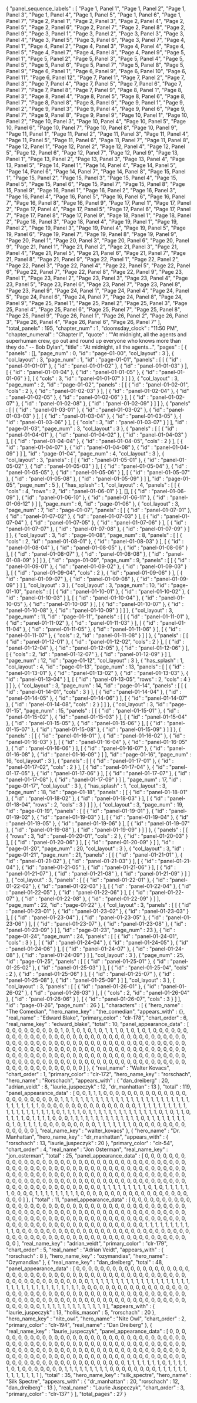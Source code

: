 {
  "panel_sequence_labels" : [
    "Page 1, Panel 1",
    "Page 1, Panel 2",
    "Page 1, Panel 3",
    "Page 1, Panel 4",
    "Page 1, Panel 5",
    "Page 1, Panel 6",
    "Page 1, Panel 7",
    "Page 2, Panel 1",
    "Page 2, Panel 3",
    "Page 2, Panel 4",
    "Page 2, Panel 5",
    "Page 2, Panel 6",
    "Page 2, Panel 7",
    "Page 2, Panel 8",
    "Page 2, Panel 9",
    "Page 3, Panel 1",
    "Page 3, Panel 2",
    "Page 3, Panel 3",
    "Page 3, Panel 4",
    "Page 3, Panel 5",
    "Page 3, Panel 6",
    "Page 3, Panel 7",
    "Page 4, Panel 1",
    "Page 4, Panel 2",
    "Page 4, Panel 3",
    "Page 4, Panel 4",
    "Page 4, Panel 5",
    "Page 4, Panel 7",
    "Page 4, Panel 8",
    "Page 4, Panel 9",
    "Page 5, Panel 1",
    "Page 5, Panel 2",
    "Page 5, Panel 3",
    "Page 5, Panel 4",
    "Page 5, Panel 5",
    "Page 5, Panel 6",
    "Page 5, Panel 7",
    "Page 5, Panel 8",
    "Page 5, Panel 9",
    "Page 6, Panel 1",
    "Page 6, Panel 9",
    "Page 6, Panel 10",
    "Page 6, Panel 11",
    "Page 6, Panel 12",
    "Page 7, Panel 1",
    "Page 7, Panel 2",
    "Page 7, Panel 3",
    "Page 7, Panel 4",
    "Page 7, Panel 5",
    "Page 7, Panel 6",
    "Page 7, Panel 7",
    "Page 7, Panel 8",
    "Page 7, Panel 9",
    "Page 8, Panel 1",
    "Page 8, Panel 3",
    "Page 8, Panel 4",
    "Page 8, Panel 5",
    "Page 8, Panel 6",
    "Page 8, Panel 7",
    "Page 8, Panel 8",
    "Page 8, Panel 9",
    "Page 9, Panel 1",
    "Page 9, Panel 2",
    "Page 9, Panel 3",
    "Page 9, Panel 4",
    "Page 9, Panel 6",
    "Page 9, Panel 7",
    "Page 9, Panel 8",
    "Page 9, Panel 9",
    "Page 10, Panel 1",
    "Page 10, Panel 2",
    "Page 10, Panel 3",
    "Page 10, Panel 4",
    "Page 10, Panel 5",
    "Page 10, Panel 6",
    "Page 10, Panel 7",
    "Page 10, Panel 8",
    "Page 10, Panel 9",
    "Page 11, Panel 1",
    "Page 11, Panel 2",
    "Page 11, Panel 3",
    "Page 11, Panel 4",
    "Page 11, Panel 5",
    "Page 11, Panel 6",
    "Page 11, Panel 7",
    "Page 11, Panel 8",
    "Page 12, Panel 1",
    "Page 12, Panel 2",
    "Page 12, Panel 4",
    "Page 12, Panel 5",
    "Page 12, Panel 6",
    "Page 12, Panel 7",
    "Page 12, Panel 9",
    "Page 13, Panel 1",
    "Page 13, Panel 2",
    "Page 13, Panel 3",
    "Page 13, Panel 4",
    "Page 13, Panel 5",
    "Page 14, Panel 1",
    "Page 14, Panel 4",
    "Page 14, Panel 5",
    "Page 14, Panel 6",
    "Page 14, Panel 7",
    "Page 14, Panel 8",
    "Page 15, Panel 1",
    "Page 15, Panel 2",
    "Page 15, Panel 3",
    "Page 15, Panel 4",
    "Page 15, Panel 5",
    "Page 15, Panel 6",
    "Page 15, Panel 7",
    "Page 15, Panel 8",
    "Page 15, Panel 9",
    "Page 16, Panel 1",
    "Page 16, Panel 2",
    "Page 16, Panel 3",
    "Page 16, Panel 4",
    "Page 16, Panel 5",
    "Page 16, Panel 6",
    "Page 16, Panel 7",
    "Page 16, Panel 8",
    "Page 16, Panel 9",
    "Page 17, Panel 1",
    "Page 17, Panel 2",
    "Page 17, Panel 4",
    "Page 17, Panel 5",
    "Page 17, Panel 6",
    "Page 17, Panel 7",
    "Page 17, Panel 8",
    "Page 17, Panel 9",
    "Page 18, Panel 1",
    "Page 18, Panel 2",
    "Page 18, Panel 3",
    "Page 18, Panel 4",
    "Page 19, Panel 1",
    "Page 19, Panel 2",
    "Page 19, Panel 3",
    "Page 19, Panel 4",
    "Page 19, Panel 5",
    "Page 19, Panel 6",
    "Page 19, Panel 7",
    "Page 19, Panel 8",
    "Page 19, Panel 9",
    "Page 20, Panel 1",
    "Page 20, Panel 3",
    "Page 20, Panel 6",
    "Page 20, Panel 9",
    "Page 21, Panel 1",
    "Page 21, Panel 2",
    "Page 21, Panel 3",
    "Page 21, Panel 4",
    "Page 21, Panel 5",
    "Page 21, Panel 6",
    "Page 21, Panel 7",
    "Page 21, Panel 8",
    "Page 21, Panel 9",
    "Page 22, Panel 1",
    "Page 22, Panel 2",
    "Page 22, Panel 3",
    "Page 22, Panel 4",
    "Page 22, Panel 5",
    "Page 22, Panel 6",
    "Page 22, Panel 7",
    "Page 22, Panel 8",
    "Page 22, Panel 9",
    "Page 23, Panel 1",
    "Page 23, Panel 2",
    "Page 23, Panel 3",
    "Page 23, Panel 4",
    "Page 23, Panel 5",
    "Page 23, Panel 6",
    "Page 23, Panel 7",
    "Page 23, Panel 8",
    "Page 23, Panel 9",
    "Page 24, Panel 1",
    "Page 24, Panel 4",
    "Page 24, Panel 5",
    "Page 24, Panel 6",
    "Page 24, Panel 7",
    "Page 24, Panel 8",
    "Page 24, Panel 9",
    "Page 25, Panel 1",
    "Page 25, Panel 2",
    "Page 25, Panel 3",
    "Page 25, Panel 4",
    "Page 25, Panel 6",
    "Page 25, Panel 7",
    "Page 25, Panel 8",
    "Page 25, Panel 9",
    "Page 26, Panel 1",
    "Page 26, Panel 2",
    "Page 26, Panel 3",
    "Page 26, Panel 4",
    "Page 26, Panel 6",
    "Page 26, Panel 7"
  ],
  "total_panels" : 195,
  "chapter_num" : 1,
  "doomsday_clock" : "11:50 PM",
  "chapter_numeral" : "Chapter I",
  "quote" : "\"At midnight, all the agents and superhuman crew, go out and round up everyone who knows more than they do.\" -- Bob Dylan",
  "title" : "At midnight, all the agents...",
  "pages" : [
    {
      "panels" : [],
      "page_num" : 0,
      "id" : "page-01-00",
      "col_layout" : 3
    },
    {
      "col_layout" : 3,
      "page_num" : 1,
      "id" : "page-01-01",
      "panels" : [
        [
          {
            "id" : "panel-01-01-01"
          },
          {
            "id" : "panel-01-01-02"
          },
          {
            "id" : "panel-01-01-03"
          }
        ],
        [
          {
            "id" : "panel-01-01-04"
          },
          {
            "id" : "panel-01-01-05"
          },
          {
            "id" : "panel-01-01-06"
          }
        ],
        [
          {
            "cols" : 3,
            "id" : "panel-01-01-07"
          }
        ]
      ]
    },
    {
      "col_layout" : 3,
      "page_num" : 2,
      "id" : "page-01-02",
      "panels" : [
        [
          {
            "id" : "panel-01-02-01",
            "cols" : 2
          },
          {
            "id" : "panel-01-02-03"
          }
        ],
        [
          {
            "id" : "panel-01-02-04"
          },
          {
            "id" : "panel-01-02-05"
          },
          {
            "id" : "panel-01-02-06"
          }
        ],
        [
          {
            "id" : "panel-01-02-07"
          },
          {
            "id" : "panel-01-02-08"
          },
          {
            "id" : "panel-01-02-09"
          }
        ]
      ]
    },
    {
      "panels" : [
        [
          {
            "id" : "panel-01-03-01"
          },
          {
            "id" : "panel-01-03-02"
          },
          {
            "id" : "panel-01-03-03"
          }
        ],
        [
          {
            "id" : "panel-01-03-04"
          },
          {
            "id" : "panel-01-03-05"
          },
          {
            "id" : "panel-01-03-06"
          }
        ],
        [
          {
            "cols" : 3,
            "id" : "panel-01-03-07"
          }
        ]
      ],
      "id" : "page-01-03",
      "page_num" : 3,
      "col_layout" : 3
    },
    {
      "panels" : [
        [
          {
            "id" : "panel-01-04-01"
          },
          {
            "id" : "panel-01-04-02"
          },
          {
            "id" : "panel-01-04-03"
          }
        ],
        [
          {
            "id" : "panel-01-04-04"
          },
          {
            "id" : "panel-01-04-05",
            "cols" : 2
          }
        ],
        [
          {
            "id" : "panel-01-04-07"
          },
          {
            "id" : "panel-01-04-08"
          },
          {
            "id" : "panel-01-04-09"
          }
        ]
      ],
      "id" : "page-01-04",
      "page_num" : 4,
      "col_layout" : 3
    },
    {
      "col_layout" : 3,
      "panels" : [
        [
          {
            "id" : "panel-01-05-01"
          },
          {
            "id" : "panel-01-05-02"
          },
          {
            "id" : "panel-01-05-03"
          }
        ],
        [
          {
            "id" : "panel-01-05-04"
          },
          {
            "id" : "panel-01-05-05"
          },
          {
            "id" : "panel-01-05-06"
          }
        ],
        [
          {
            "id" : "panel-01-05-07"
          },
          {
            "id" : "panel-01-05-08"
          },
          {
            "id" : "panel-01-05-09"
          }
        ]
      ],
      "id" : "page-01-05",
      "page_num" : 5
    },
    {
      "has_splash" : 1,
      "col_layout" : 4,
      "panels" : [
        [
          {
            "cols" : 4,
            "rows" : 2,
            "id" : "panel-01-06-01"
          }
        ],
        [],
        [
          {
            "id" : "panel-01-06-09"
          },
          {
            "id" : "panel-01-06-10"
          },
          {
            "id" : "panel-01-06-11"
          },
          {
            "id" : "panel-01-06-12"
          }
        ]
      ],
      "page_num" : 6,
      "id" : "page-01-06"
    },
    {
      "col_layout" : 3,
      "page_num" : 7,
      "id" : "page-01-07",
      "panels" : [
        [
          {
            "id" : "panel-01-07-01"
          },
          {
            "id" : "panel-01-07-02"
          },
          {
            "id" : "panel-01-07-03"
          }
        ],
        [
          {
            "id" : "panel-01-07-04"
          },
          {
            "id" : "panel-01-07-05"
          },
          {
            "id" : "panel-01-07-06"
          }
        ],
        [
          {
            "id" : "panel-01-07-07"
          },
          {
            "id" : "panel-01-07-08"
          },
          {
            "id" : "panel-01-07-09"
          }
        ]
      ]
    },
    {
      "col_layout" : 3,
      "id" : "page-01-08",
      "page_num" : 8,
      "panels" : [
        [
          {
            "cols" : 2,
            "id" : "panel-01-08-01"
          },
          {
            "id" : "panel-01-08-03"
          }
        ],
        [
          {
            "id" : "panel-01-08-04"
          },
          {
            "id" : "panel-01-08-05"
          },
          {
            "id" : "panel-01-08-06"
          }
        ],
        [
          {
            "id" : "panel-01-08-07"
          },
          {
            "id" : "panel-01-08-08"
          },
          {
            "id" : "panel-01-08-09"
          }
        ]
      ]
    },
    {
      "id" : "page-01-09",
      "page_num" : 9,
      "panels" : [
        [
          {
            "id" : "panel-01-09-01"
          },
          {
            "id" : "panel-01-09-02"
          },
          {
            "id" : "panel-01-09-03"
          }
        ],
        [
          {
            "id" : "panel-01-09-04",
            "cols" : 2
          },
          {
            "id" : "panel-01-09-06"
          }
        ],
        [
          {
            "id" : "panel-01-09-07"
          },
          {
            "id" : "panel-01-09-08"
          },
          {
            "id" : "panel-01-09-09"
          }
        ]
      ],
      "col_layout" : 3
    },
    {
      "col_layout" : 3,
      "page_num" : 10,
      "id" : "page-01-10",
      "panels" : [
        [
          {
            "id" : "panel-01-10-01"
          },
          {
            "id" : "panel-01-10-02"
          },
          {
            "id" : "panel-01-10-03"
          }
        ],
        [
          {
            "id" : "panel-01-10-04"
          },
          {
            "id" : "panel-01-10-05"
          },
          {
            "id" : "panel-01-10-06"
          }
        ],
        [
          {
            "id" : "panel-01-10-07"
          },
          {
            "id" : "panel-01-10-08"
          },
          {
            "id" : "panel-01-10-09"
          }
        ]
      ]
    },
    {
      "col_layout" : 3,
      "page_num" : 11,
      "id" : "page-01-11",
      "panels" : [
        [
          {
            "id" : "panel-01-11-01"
          },
          {
            "id" : "panel-01-11-02"
          },
          {
            "id" : "panel-01-11-03"
          }
        ],
        [
          {
            "id" : "panel-01-11-04"
          },
          {
            "id" : "panel-01-11-05"
          },
          {
            "id" : "panel-01-11-06"
          }
        ],
        [
          {
            "id" : "panel-01-11-07"
          },
          {
            "cols" : 2,
            "id" : "panel-01-11-08"
          }
        ]
      ]
    },
    {
      "panels" : [
        [
          {
            "id" : "panel-01-12-01"
          },
          {
            "id" : "panel-01-12-02",
            "cols" : 2
          }
        ],
        [
          {
            "id" : "panel-01-12-04"
          },
          {
            "id" : "panel-01-12-05"
          },
          {
            "id" : "panel-01-12-06"
          }
        ],
        [
          {
            "cols" : 2,
            "id" : "panel-01-12-07"
          },
          {
            "id" : "panel-01-12-09"
          }
        ]
      ],
      "page_num" : 12,
      "id" : "page-01-12",
      "col_layout" : 3
    },
    {
      "has_splash" : 1,
      "col_layout" : 4,
      "id" : "page-01-13",
      "page_num" : 13,
      "panels" : [
        [
          {
            "id" : "panel-01-13-01"
          },
          {
            "id" : "panel-01-13-02"
          },
          {
            "id" : "panel-01-13-03"
          },
          {
            "id" : "panel-01-13-04"
          }
        ],
        [
          {
            "id" : "panel-01-13-05",
            "rows" : 2,
            "cols" : 4
          }
        ]
      ]
    },
    {
      "col_layout" : 3,
      "page_num" : 14,
      "id" : "page-01-14",
      "panels" : [
        [
          {
            "id" : "panel-01-14-01",
            "cols" : 3
          }
        ],
        [
          {
            "id" : "panel-01-14-04"
          },
          {
            "id" : "panel-01-14-05"
          },
          {
            "id" : "panel-01-14-06"
          }
        ],
        [
          {
            "id" : "panel-01-14-07"
          },
          {
            "id" : "panel-01-14-08",
            "cols" : 2
          }
        ]
      ]
    },
    {
      "col_layout" : 3,
      "id" : "page-01-15",
      "page_num" : 15,
      "panels" : [
        [
          {
            "id" : "panel-01-15-01"
          },
          {
            "id" : "panel-01-15-02"
          },
          {
            "id" : "panel-01-15-03"
          }
        ],
        [
          {
            "id" : "panel-01-15-04"
          },
          {
            "id" : "panel-01-15-05"
          },
          {
            "id" : "panel-01-15-06"
          }
        ],
        [
          {
            "id" : "panel-01-15-07"
          },
          {
            "id" : "panel-01-15-08"
          },
          {
            "id" : "panel-01-15-09"
          }
        ]
      ]
    },
    {
      "panels" : [
        [
          {
            "id" : "panel-01-16-01"
          },
          {
            "id" : "panel-01-16-02"
          },
          {
            "id" : "panel-01-16-03"
          }
        ],
        [
          {
            "id" : "panel-01-16-04"
          },
          {
            "id" : "panel-01-16-05"
          },
          {
            "id" : "panel-01-16-06"
          }
        ],
        [
          {
            "id" : "panel-01-16-07"
          },
          {
            "id" : "panel-01-16-08"
          },
          {
            "id" : "panel-01-16-09"
          }
        ]
      ],
      "id" : "page-01-16",
      "page_num" : 16,
      "col_layout" : 3
    },
    {
      "panels" : [
        [
          {
            "id" : "panel-01-17-01"
          },
          {
            "id" : "panel-01-17-02",
            "cols" : 2
          }
        ],
        [
          {
            "id" : "panel-01-17-04"
          },
          {
            "id" : "panel-01-17-05"
          },
          {
            "id" : "panel-01-17-06"
          }
        ],
        [
          {
            "id" : "panel-01-17-07"
          },
          {
            "id" : "panel-01-17-08"
          },
          {
            "id" : "panel-01-17-09"
          }
        ]
      ],
      "page_num" : 17,
      "id" : "page-01-17",
      "col_layout" : 3
    },
    {
      "has_splash" : 1,
      "col_layout" : 3,
      "page_num" : 18,
      "id" : "page-01-18",
      "panels" : [
        [
          {
            "id" : "panel-01-18-01"
          },
          {
            "id" : "panel-01-18-02"
          },
          {
            "id" : "panel-01-18-03"
          }
        ],
        [
          {
            "id" : "panel-01-18-04",
            "rows" : 2,
            "cols" : 3
          }
        ]
      ]
    },
    {
      "col_layout" : 3,
      "page_num" : 19,
      "id" : "page-01-19",
      "panels" : [
        [
          {
            "id" : "panel-01-19-01"
          },
          {
            "id" : "panel-01-19-02"
          },
          {
            "id" : "panel-01-19-03"
          }
        ],
        [
          {
            "id" : "panel-01-19-04"
          },
          {
            "id" : "panel-01-19-05"
          },
          {
            "id" : "panel-01-19-06"
          }
        ],
        [
          {
            "id" : "panel-01-19-07"
          },
          {
            "id" : "panel-01-19-08"
          },
          {
            "id" : "panel-01-19-09"
          }
        ]
      ]
    },
    {
      "panels" : [
        [
          {
            "rows" : 3,
            "id" : "panel-01-20-01",
            "cols" : 2
          },
          {
            "id" : "panel-01-20-03"
          }
        ],
        [
          {
            "id" : "panel-01-20-06"
          }
        ],
        [
          {
            "id" : "panel-01-20-09"
          }
        ]
      ],
      "id" : "page-01-20",
      "page_num" : 20,
      "col_layout" : 3
    },
    {
      "col_layout" : 3,
      "id" : "page-01-21",
      "page_num" : 21,
      "panels" : [
        [
          {
            "id" : "panel-01-21-01"
          },
          {
            "id" : "panel-01-21-02"
          },
          {
            "id" : "panel-01-21-03"
          }
        ],
        [
          {
            "id" : "panel-01-21-04"
          },
          {
            "id" : "panel-01-21-05"
          },
          {
            "id" : "panel-01-21-06"
          }
        ],
        [
          {
            "id" : "panel-01-21-07"
          },
          {
            "id" : "panel-01-21-08"
          },
          {
            "id" : "panel-01-21-09"
          }
        ]
      ]
    },
    {
      "col_layout" : 3,
      "panels" : [
        [
          {
            "id" : "panel-01-22-01"
          },
          {
            "id" : "panel-01-22-02"
          },
          {
            "id" : "panel-01-22-03"
          }
        ],
        [
          {
            "id" : "panel-01-22-04"
          },
          {
            "id" : "panel-01-22-05"
          },
          {
            "id" : "panel-01-22-06"
          }
        ],
        [
          {
            "id" : "panel-01-22-07"
          },
          {
            "id" : "panel-01-22-08"
          },
          {
            "id" : "panel-01-22-09"
          }
        ]
      ],
      "page_num" : 22,
      "id" : "page-01-22"
    },
    {
      "col_layout" : 3,
      "panels" : [
        [
          {
            "id" : "panel-01-23-01"
          },
          {
            "id" : "panel-01-23-02"
          },
          {
            "id" : "panel-01-23-03"
          }
        ],
        [
          {
            "id" : "panel-01-23-04"
          },
          {
            "id" : "panel-01-23-05"
          },
          {
            "id" : "panel-01-23-06"
          }
        ],
        [
          {
            "id" : "panel-01-23-07"
          },
          {
            "id" : "panel-01-23-08"
          },
          {
            "id" : "panel-01-23-09"
          }
        ]
      ],
      "id" : "page-01-23",
      "page_num" : 23
    },
    {
      "id" : "page-01-24",
      "page_num" : 24,
      "panels" : [
        [
          {
            "id" : "panel-01-24-01",
            "cols" : 3
          }
        ],
        [
          {
            "id" : "panel-01-24-04"
          },
          {
            "id" : "panel-01-24-05"
          },
          {
            "id" : "panel-01-24-06"
          }
        ],
        [
          {
            "id" : "panel-01-24-07"
          },
          {
            "id" : "panel-01-24-08"
          },
          {
            "id" : "panel-01-24-09"
          }
        ]
      ],
      "col_layout" : 3
    },
    {
      "page_num" : 25,
      "id" : "page-01-25",
      "panels" : [
        [
          {
            "id" : "panel-01-25-01"
          },
          {
            "id" : "panel-01-25-02"
          },
          {
            "id" : "panel-01-25-03"
          }
        ],
        [
          {
            "id" : "panel-01-25-04",
            "cols" : 2
          },
          {
            "id" : "panel-01-25-06"
          }
        ],
        [
          {
            "id" : "panel-01-25-07"
          },
          {
            "id" : "panel-01-25-08"
          },
          {
            "id" : "panel-01-25-09"
          }
        ]
      ],
      "col_layout" : 3
    },
    {
      "col_layout" : 3,
      "panels" : [
        [
          {
            "id" : "panel-01-26-01"
          },
          {
            "id" : "panel-01-26-02"
          },
          {
            "id" : "panel-01-26-03"
          }
        ],
        [
          {
            "cols" : 2,
            "id" : "panel-01-26-04"
          },
          {
            "id" : "panel-01-26-06"
          }
        ],
        [
          {
            "id" : "panel-01-26-07",
            "cols" : 3
          }
        ]
      ],
      "id" : "page-01-26",
      "page_num" : 26
    }
  ],
  "characters" : [
    {
      "hero_name" : "The Comedian",
      "hero_name_key" : "the_comedian",
      "appears_with" : {},
      "real_name" : "Edward Blake",
      "primary_color" : "clr-178",
      "chart_order" : 6,
      "real_name_key" : "edward_blake",
      "total" : 10,
      "panel_appearance_data" : [
        0,
        0,
        0,
        0,
        0,
        0,
        0,
        0,
        0,
        1,
        0,
        1,
        0,
        1,
        0,
        1,
        0,
        1,
        1,
        1,
        0,
        1,
        0,
        1,
        0,
        1,
        0,
        0,
        0,
        0,
        0,
        0,
        0,
        0,
        0,
        0,
        0,
        0,
        0,
        0,
        0,
        0,
        0,
        0,
        0,
        0,
        0,
        0,
        0,
        0,
        0,
        0,
        0,
        0,
        0,
        0,
        0,
        0,
        0,
        0,
        0,
        0,
        0,
        0,
        0,
        0,
        0,
        0,
        0,
        0,
        0,
        0,
        0,
        0,
        0,
        0,
        0,
        0,
        0,
        0,
        0,
        0,
        0,
        0,
        0,
        0,
        0,
        0,
        0,
        0,
        0,
        0,
        0,
        0,
        0,
        0,
        0,
        0,
        0,
        0,
        0,
        0,
        0,
        0,
        0,
        0,
        0,
        0,
        0,
        0,
        0,
        0,
        0,
        0,
        0,
        0,
        0,
        0,
        0,
        0,
        0,
        0,
        0,
        0,
        0,
        0,
        0,
        0,
        0,
        0,
        0,
        0,
        0,
        0,
        0,
        0,
        0,
        0,
        0,
        0,
        0,
        0,
        0,
        0,
        0,
        0,
        0,
        0,
        0,
        0,
        0,
        0,
        0,
        0,
        0,
        0,
        0,
        0,
        0,
        0,
        0,
        0,
        0,
        0,
        0,
        0,
        0,
        0,
        0,
        0,
        0,
        0,
        0,
        0,
        0,
        0,
        0,
        0,
        0,
        0,
        0,
        0,
        0,
        0,
        0,
        0,
        0,
        0,
        0,
        0,
        0,
        0,
        0,
        0,
        0
      ]
    },
    {
      "real_name" : "Walter Kovacs",
      "chart_order" : 1,
      "primary_color" : "clr-172",
      "hero_name_key" : "rorschach",
      "hero_name" : "Rorschach",
      "appears_with" : {
        "dan_dreiberg" : 20,
        "adrian_veidt" : 8,
        "laurie_juspeczyk" : 12,
        "dr_manhattan" : 13
      },
      "total" : 119,
      "panel_appearance_data" : [
        0,
        0,
        1,
        1,
        1,
        0,
        0,
        0,
        0,
        0,
        0,
        0,
        0,
        0,
        0,
        0,
        0,
        0,
        0,
        0,
        0,
        0,
        0,
        0,
        0,
        0,
        0,
        0,
        1,
        1,
        1,
        1,
        1,
        1,
        1,
        1,
        1,
        1,
        1,
        1,
        1,
        1,
        1,
        1,
        1,
        1,
        1,
        1,
        1,
        1,
        1,
        1,
        1,
        1,
        1,
        1,
        1,
        1,
        1,
        1,
        1,
        0,
        0,
        0,
        0,
        0,
        0,
        0,
        0,
        0,
        0,
        0,
        0,
        0,
        0,
        0,
        0,
        1,
        1,
        1,
        1,
        1,
        1,
        1,
        1,
        1,
        1,
        1,
        1,
        1,
        1,
        1,
        1,
        1,
        1,
        1,
        1,
        0,
        1,
        1,
        1,
        1,
        0,
        1,
        1,
        1,
        1,
        1,
        1,
        1,
        1,
        1,
        1,
        1,
        1,
        1,
        1,
        0,
        1,
        0,
        1,
        1,
        0,
        1,
        1,
        1,
        1,
        0,
        1,
        1,
        1,
        1,
        0,
        0,
        0,
        1,
        1,
        1,
        1,
        1,
        1,
        1,
        1,
        1,
        1,
        1,
        1,
        1,
        1,
        0,
        1,
        1,
        1,
        1,
        1,
        1,
        1,
        1,
        0,
        1,
        0,
        1,
        1,
        1,
        1,
        0,
        0,
        0,
        0,
        0,
        0,
        0,
        0,
        0,
        1,
        1,
        1,
        1,
        1,
        1,
        1,
        0,
        0,
        0,
        0,
        0,
        0,
        0,
        0,
        0,
        0,
        0,
        0,
        0,
        0
      ],
      "real_name_key" : "walter_kovacs"
    },
    {
      "hero_name" : "Dr. Manhattan",
      "hero_name_key" : "dr_manhattan",
      "appears_with" : {
        "rorschach" : 13,
        "laurie_juspeczyk" : 20
      },
      "primary_color" : "clr-54",
      "chart_order" : 4,
      "real_name" : "Jon Osterman",
      "real_name_key" : "jon_osterman",
      "total" : 25,
      "panel_appearance_data" : [
        0,
        0,
        0,
        0,
        0,
        0,
        0,
        0,
        0,
        0,
        0,
        0,
        0,
        0,
        0,
        0,
        0,
        0,
        0,
        0,
        0,
        0,
        0,
        0,
        0,
        0,
        0,
        0,
        0,
        0,
        0,
        0,
        0,
        0,
        0,
        0,
        0,
        0,
        0,
        0,
        0,
        0,
        0,
        0,
        0,
        0,
        0,
        0,
        0,
        0,
        0,
        0,
        0,
        0,
        0,
        0,
        0,
        0,
        0,
        0,
        0,
        0,
        0,
        0,
        0,
        0,
        0,
        0,
        0,
        0,
        0,
        0,
        0,
        0,
        0,
        0,
        0,
        0,
        0,
        0,
        0,
        0,
        0,
        0,
        0,
        0,
        0,
        0,
        0,
        0,
        0,
        0,
        0,
        0,
        0,
        0,
        0,
        0,
        0,
        0,
        0,
        0,
        0,
        0,
        0,
        0,
        0,
        0,
        0,
        0,
        0,
        0,
        0,
        0,
        0,
        0,
        0,
        0,
        0,
        0,
        0,
        0,
        0,
        0,
        0,
        0,
        0,
        0,
        0,
        0,
        0,
        0,
        0,
        0,
        0,
        0,
        0,
        0,
        0,
        0,
        0,
        0,
        0,
        1,
        1,
        1,
        1,
        1,
        1,
        1,
        1,
        1,
        0,
        1,
        0,
        1,
        1,
        1,
        1,
        1,
        1,
        0,
        0,
        0,
        0,
        1,
        1,
        1,
        1,
        1,
        1,
        1,
        1,
        1,
        0,
        0,
        0,
        0,
        0,
        0,
        0,
        0,
        0,
        0,
        0,
        0,
        0,
        0,
        0,
        0,
        0,
        0,
        0,
        0,
        0
      ]
    },
    {
      "total" : 11,
      "panel_appearance_data" : [
        0,
        0,
        0,
        0,
        0,
        0,
        0,
        0,
        0,
        0,
        0,
        0,
        0,
        0,
        0,
        0,
        0,
        0,
        0,
        0,
        0,
        0,
        0,
        0,
        0,
        0,
        0,
        0,
        0,
        0,
        0,
        0,
        0,
        0,
        0,
        0,
        0,
        0,
        0,
        0,
        0,
        0,
        0,
        0,
        0,
        0,
        0,
        0,
        0,
        0,
        0,
        0,
        0,
        0,
        0,
        0,
        0,
        0,
        0,
        0,
        0,
        0,
        0,
        0,
        0,
        0,
        0,
        0,
        0,
        0,
        0,
        0,
        0,
        0,
        0,
        0,
        0,
        0,
        0,
        0,
        0,
        0,
        0,
        0,
        0,
        0,
        0,
        0,
        0,
        0,
        0,
        0,
        0,
        0,
        0,
        0,
        0,
        0,
        0,
        0,
        0,
        0,
        0,
        0,
        0,
        0,
        0,
        0,
        0,
        0,
        0,
        0,
        0,
        0,
        0,
        0,
        0,
        0,
        0,
        0,
        0,
        0,
        0,
        1,
        1,
        1,
        1,
        1,
        1,
        1,
        1,
        1,
        1,
        1,
        0,
        0,
        0,
        0,
        0,
        0,
        0,
        0,
        0,
        0,
        0,
        0,
        0,
        0,
        0,
        0,
        0,
        0,
        0,
        0,
        0,
        0,
        0,
        0,
        0,
        0,
        0,
        0,
        0,
        0,
        0,
        0,
        0,
        0,
        0,
        0,
        0,
        0,
        0,
        0,
        0,
        0,
        0,
        0,
        0,
        0,
        0,
        0,
        0,
        0,
        0,
        0,
        0,
        0,
        0,
        0,
        0,
        0,
        0,
        0,
        0
      ],
      "real_name_key" : "adrian_veidt",
      "primary_color" : "clr-179",
      "chart_order" : 5,
      "real_name" : "Adrian Veidt",
      "appears_with" : {
        "rorschach" : 8
      },
      "hero_name_key" : "ozymandias",
      "hero_name" : "Ozymandias"
    },
    {
      "real_name_key" : "dan_dreiberg",
      "total" : 48,
      "panel_appearance_data" : [
        0,
        0,
        0,
        0,
        0,
        0,
        0,
        0,
        0,
        0,
        0,
        0,
        0,
        0,
        0,
        0,
        0,
        0,
        0,
        0,
        0,
        0,
        0,
        0,
        0,
        0,
        0,
        0,
        0,
        0,
        0,
        0,
        0,
        0,
        0,
        0,
        0,
        0,
        0,
        0,
        0,
        0,
        0,
        0,
        0,
        0,
        0,
        0,
        0,
        0,
        0,
        0,
        0,
        0,
        0,
        0,
        0,
        0,
        0,
        0,
        0,
        0,
        0,
        1,
        1,
        1,
        1,
        1,
        1,
        1,
        1,
        1,
        1,
        1,
        1,
        1,
        1,
        1,
        1,
        1,
        1,
        1,
        1,
        1,
        1,
        1,
        1,
        1,
        1,
        1,
        1,
        1,
        1,
        1,
        1,
        1,
        1,
        1,
        0,
        0,
        0,
        0,
        0,
        0,
        0,
        0,
        0,
        0,
        0,
        0,
        0,
        0,
        0,
        0,
        0,
        0,
        0,
        0,
        0,
        0,
        0,
        0,
        0,
        0,
        0,
        0,
        0,
        0,
        0,
        0,
        0,
        0,
        0,
        0,
        0,
        0,
        0,
        0,
        0,
        0,
        0,
        0,
        0,
        0,
        0,
        0,
        0,
        0,
        0,
        0,
        0,
        0,
        0,
        0,
        0,
        0,
        0,
        0,
        0,
        0,
        0,
        0,
        0,
        0,
        0,
        0,
        0,
        0,
        0,
        0,
        0,
        0,
        0,
        0,
        0,
        0,
        0,
        0,
        0,
        0,
        0,
        0,
        1,
        1,
        1,
        1,
        1,
        1,
        1,
        1,
        1,
        1,
        1,
        1,
        1
      ],
      "appears_with" : {
        "laurie_juspeczyk" : 13,
        "hollis_mason" : 5,
        "rorschach" : 20
      },
      "hero_name_key" : "nite_owl",
      "hero_name" : "Nite Owl",
      "chart_order" : 2,
      "primary_color" : "clr-194",
      "real_name" : "Dan Dreiberg"
    },
    {
      "real_name_key" : "laurie_juspeczyk",
      "panel_appearance_data" : [
        0,
        0,
        0,
        0,
        0,
        0,
        0,
        0,
        0,
        0,
        0,
        0,
        0,
        0,
        0,
        0,
        0,
        0,
        0,
        0,
        0,
        0,
        0,
        0,
        0,
        0,
        0,
        0,
        0,
        0,
        0,
        0,
        0,
        0,
        0,
        0,
        0,
        0,
        0,
        0,
        0,
        0,
        0,
        0,
        0,
        0,
        0,
        0,
        0,
        0,
        0,
        0,
        0,
        0,
        0,
        0,
        0,
        0,
        0,
        0,
        0,
        0,
        0,
        0,
        0,
        0,
        0,
        0,
        0,
        0,
        0,
        0,
        0,
        0,
        0,
        0,
        0,
        0,
        0,
        0,
        0,
        0,
        0,
        0,
        0,
        0,
        0,
        0,
        0,
        0,
        0,
        0,
        0,
        0,
        0,
        0,
        0,
        0,
        0,
        0,
        0,
        0,
        0,
        0,
        0,
        0,
        0,
        0,
        0,
        0,
        0,
        0,
        0,
        0,
        0,
        0,
        0,
        0,
        0,
        0,
        0,
        0,
        0,
        0,
        0,
        0,
        0,
        0,
        0,
        0,
        0,
        0,
        0,
        0,
        0,
        0,
        0,
        0,
        0,
        0,
        0,
        0,
        0,
        1,
        1,
        1,
        1,
        1,
        1,
        1,
        0,
        1,
        1,
        1,
        1,
        1,
        0,
        1,
        0,
        0,
        0,
        0,
        0,
        0,
        0,
        1,
        1,
        1,
        1,
        1,
        1,
        1,
        1,
        1,
        0,
        0,
        0,
        0,
        0,
        0,
        0,
        0,
        1,
        1,
        1,
        1,
        1,
        1,
        1,
        1,
        1,
        1,
        1,
        1,
        1
      ],
      "total" : 35,
      "hero_name_key" : "silk_spectre",
      "hero_name" : "Silk Spectre",
      "appears_with" : {
        "dr_manhattan" : 20,
        "rorschach" : 12,
        "dan_dreiberg" : 13
      },
      "real_name" : "Laurie Juspeczyk",
      "chart_order" : 3,
      "primary_color" : "clr-137"
    }
  ],
  "total_pages" : 27
}
